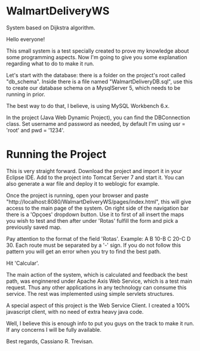 # WalmartDeliveryWS
System based on Dijkstra algorithm.  

Hello everyone!

This small system is a test specially created to prove my knowledge about some programming aspects. Now I'm going to give you some 
explanation regarding what to do to make it run.

Let's start with the database: there is a folder on the project's root called "db_schema". Inside there is a file named "WalmartDeliveryDB.sql", use this
to create our database schema on a MysqlServer 5, which needs to be running in prior.

The best way to do that, I believe, is using MySQL Workbench 6.x.

In the project (Java Web Dynamic Project), you can find the DBConnection class. Set username and password as needed, by default I'm using
usr = 'root' and pwd = '1234'.

<h1>Running the Project</h1>

This is very straight forward. Download the project and import it in your Eclipse IDE. Add to the project into Tomcat Server 7 and start it.
You can also generate a war file and deploy it to weblogic for example.

Once the project is running, open your browser and paste "http://localhost:8080/WalmartDeliveryWS/pages/index.html", this will give
access to the main page of the system. On right side of the navigation bar there is a 'Opçoes' dropdown button. Use it to first of all 
insert the maps you wish to test and then after under 'Rotas' fulfill the form and pick a previously saved map.

Pay attention to the format of the field 'Rotas'. Example: A B 10-B C 20-C D 30. Each route must be separated by a '-' sign. If you do not follow this pattern you will get an error when you try to find the best path.

Hit 'Calcular'.

The main action of the system, which is calculated and feedback the best path, was enginnered under Apache Axis Web Service, which is
a test main request. Thus any other applications in any technology can consume this service. The rest was implemented using simple servlets
structures.

A special aspect of this project is the Web Service Client. I created a 100% javascript client, with no need of extra heavy java code.

Well, I believe this is enough info to put you guys on the track to make it run. If any concerns I will be fully available.

Best regards, Cassiano R. Trevisan.
